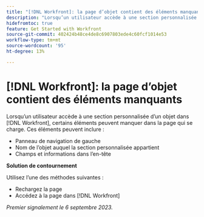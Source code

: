 ```yaml
---
title: "[!DNL Workfront]: la page d’objet contient des éléments manquants"
description: "Lorsqu’un utilisateur accède à une section personnalisée sur un objet dans [!DNL Workfront], il se peut que certains éléments soient absents de la page chargée."
hidefromtoc: true
feature: Get Started with Workfront
source-git-commit: 402424b48ce4de8c6907803ede4c60fcf1014e53
workflow-type: tm+mt
source-wordcount: '95'
ht-degree: 13%

---
```



# [!DNL Workfront]: la page d’objet contient des éléments manquants

Lorsqu’un utilisateur accède à une section personnalisée d’un objet dans [!DNL Workfront], certains éléments peuvent manquer dans la page qui se charge. Ces éléments peuvent inclure :

* Panneau de navigation de gauche
* Nom de l’objet auquel la section personnalisée appartient
* Champs et informations dans l’en-tête

**Solution de contournement**

Utilisez l’une des méthodes suivantes :

* Rechargez la page
* Accédez à la page dans [!DNL Workfront]

_Premier signalement le 6 septembre 2023._
